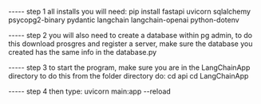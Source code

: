 ----- step 1
all installs you will need:
pip install fastapi uvicorn sqlalchemy psycopg2-binary pydantic langchain langchain-openai python-dotenv

----- step 2
you will also need to create a database within pg admin, to do this download prosgres and register a server, make sure the database you created has the same info in the database.py

----- step 3
to start the program, make sure you are in the LangChainApp directory to do this from the folder directory do:
cd api
cd LangChainApp

----- step 4
then type:
uvicorn main:app --reload
